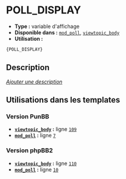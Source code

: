 # POLL_DISPLAY
* __Type :__ variable d'affichage
* __Disponible dans :__ [`mod_poll`](../tpl/var/mod_poll.md), [`viewtopic_body`](../tpl/var/viewtopic_body.md)
* __Utilisation :__

```html
{POLL_DISPLAY}
```

## Description
[*Ajouter une description*](https://fa-tvars.appspot.com/var/POLL_DISPLAY)

## Utilisations dans les templates

### Version PunBB
* __[`viewtopic_body`](../tpl/var/viewtopic_body.md#readme) :__ ligne [`109`](../tpl/src/punbb/viewtopic_body.tpl#L109)
* __[`mod_poll`](../tpl/var/mod_poll.md#readme) :__ ligne [`7`](../tpl/src/punbb/mod_poll.tpl#L7)

### Version phpBB2
* __[`viewtopic_body`](../tpl/var/viewtopic_body.md#readme) :__ ligne [`110`](../tpl/src/subsilver/viewtopic_body.tpl#L110)
* __[`mod_poll`](../tpl/var/mod_poll.md#readme) :__ ligne [`10`](../tpl/src/subsilver/mod_poll.tpl#L10)